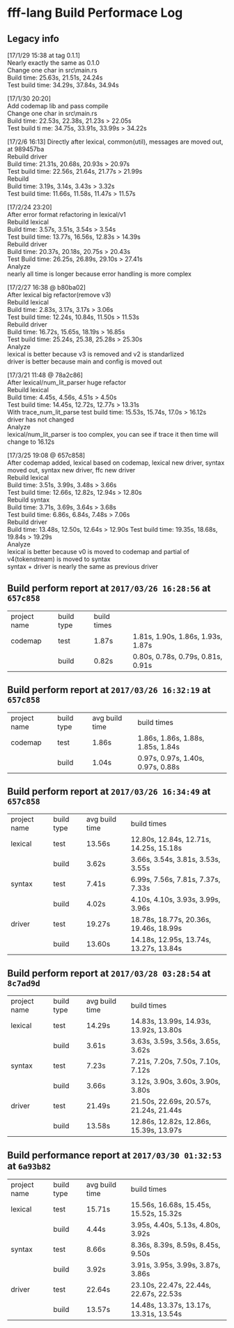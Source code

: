 # fff-lang Build Performace Log

## Legacy info

[17/1/29 15:38 at tag 0.1.1]  
Nearly exactly the same as 0.1.0  
Change one char in src\main.rs  
Build time: 25.63s, 21.51s, 24.24s  
Test build time: 34.29s, 37.84s, 34.94s  

[17/1/30 20:20]  
Add codemap lib and pass compile  
Change one char in src\main.rs  
Build time: 22.53s, 22.38s, 21.23s > 22.05s  
Test build ti   me: 34.75s, 33.91s, 33.99s > 34.22s  

[17/2/6 16:13]
Directly after lexical, common(util), messages are moved out, at 989457ba  
Rebuild driver  
    Build time: 21.31s, 20.68s, 20.93s > 20.97s  
    Test build time: 22.56s, 21.64s, 21.77s > 21.99s  
Rebuild   
    Build time: 3.19s, 3.14s, 3.43s > 3.32s  
    Test build time: 11.66s, 11.58s, 11.47s > 11.57s  

[17/2/24 23:20]  
After error format refactoring in lexical/v1  
Rebuild lexical  
    Build time: 3.57s, 3.51s, 3.54s > 3.54s    
    Test build time: 13.77s, 16.56s, 12.83s > 14.39s  
Rebuild driver  
    Build time: 20.37s, 20.18s, 20.75s > 20.43s  
    Test Build time: 26.25s, 26.89s, 29.10s > 27.41s  
Analyze  
    nearly all time is longer because error handling is more complex  

[17/2/27 16:38 @ b80ba02]  
After lexical big refactor(remove v3)  
Rebuild lexical  
    Build time: 2.83s, 3.17s, 3.17s > 3.06s  
    Test build time: 12.24s, 10.84s, 11.50s > 11.53s  
Rebuild driver  
    Build time: 16.72s, 15.65s, 18.19s > 16.85s  
    Test build time: 25.24s, 25.38, 25.28s > 25.30s  
Analyze  
    lexical is better because v3 is removed and v2 is standarlized  
    driver is better because main and config is moved out  

[17/3/21 11:48 @ 78a2c86]  
After lexical/num_lit_parser huge refactor  
Rebuild lexical    
    Build time: 4.45s, 4.56s, 4.51s > 4.50s  
    Test build time: 14.45s, 12.72s, 12.77s > 13.31s  
    With trace_num_lit_parse test build time: 15.53s, 15.74s, 17.0s > 16.12s  
driver has not changed  
Analyze  
    lexical/num_lit_parser is too complex, you can see if trace it then time will change to 16.12s  

[17/3/25 19:08 @ 657c858]  
After codemap added, lexical based on codemap, lexical new driver, syntax moved out, syntax new driver, ffc new driver  
Rebuild lexical  
    Build time: 3.51s, 3.99s, 3.48s > 3.66s  
    Test build time: 12.66s, 12.82s, 12.94s > 12.80s  
Rebuild syntax  
    Build time: 3.71s, 3.69s, 3.64s > 3.68s  
    Test build time: 6.86s, 6.84s, 7.48s > 7.06s  
Rebuild driver  
    Build time: 13.48s, 12.50s, 12.64s > 12.90s 
    Test build time: 19.35s, 18.68s, 19.84s > 19.29s   
Analyze  
    lexical is better because v0 is moved to codemap and partial of v4(tokenstream) is moved to syntax  
    syntax + driver is nearly the same as previous driver  

## Build perform report at `2017/03/26 16:28:56` at `657c858`

<table><tr class='table-header'><td>project name</td><td>build type</td><td>build times</td></tr>
    <tr class='row-project-start'><td>codemap</td><td>test</td><td>1.87s</td><td>1.81s, 1.90s, 1.86s, 1.93s, 1.87s</td>
</tr>
    <tr><td></td><td>build</td><td>0.82s</td><td>0.80s, 0.78s, 0.79s, 0.81s, 0.91s</td>
</tr>
</table>

## Build perform report at `2017/03/26 16:32:19` at `657c858`

<table>
<tr class='table-header'><td>project name</td><td>build type</td><td>avg build time</td><td>build times</td></tr>
    <tr class='row-project-start'><td>codemap</td><td>test</td><td>1.86s</td><td>1.86s, 1.86s, 1.88s, 1.85s, 1.84s</td>
</tr>
    <tr><td></td><td>build</td><td>1.04s</td><td>0.97s, 0.97s, 1.40s, 0.97s, 0.88s</td>
</tr>
</table>

## Build perform report at `2017/03/26 16:34:49` at `657c858`

<table>
<tr class='table-header'><td>project name</td><td>build type</td><td>avg build time</td><td>build times</td></tr>
    <tr class='row-project-start'><td>lexical</td><td>test</td><td>13.56s</td><td>12.80s, 12.84s, 12.71s, 14.25s, 15.18s</td>
</tr>
    <tr><td></td><td>build</td><td>3.62s</td><td>3.66s, 3.54s, 3.81s, 3.53s, 3.55s</td>
</tr>
    <tr class='row-project-start'><td>syntax</td><td>test</td><td>7.41s</td><td>6.99s, 7.56s, 7.81s, 7.37s, 7.33s</td>
</tr>
    <tr><td></td><td>build</td><td>4.02s</td><td>4.10s, 4.10s, 3.93s, 3.99s, 3.96s</td>
</tr>
    <tr class='row-project-start'><td>driver</td><td>test</td><td>19.27s</td><td>18.78s, 18.77s, 20.36s, 19.46s, 18.99s</td>
</tr>
    <tr><td></td><td>build</td><td>13.60s</td><td>14.18s, 12.95s, 13.74s, 13.27s, 13.84s</td>
</tr>
</table>

## Build perform report at `2017/03/28 03:28:54` at `8c7ad9d`

<table>
<tr class='table-header'><td>project name</td><td>build type</td><td>avg build time</td><td>build times</td></tr>
    <tr class='row-project-start'><td>lexical</td><td>test</td><td>14.29s</td><td>14.83s, 13.99s, 14.93s, 13.92s, 13.80s</td>
</tr>
    <tr><td></td><td>build</td><td>3.61s</td><td>3.63s, 3.59s, 3.56s, 3.65s, 3.62s</td>
</tr>
    <tr class='row-project-start'><td>syntax</td><td>test</td><td>7.23s</td><td>7.21s, 7.20s, 7.50s, 7.10s, 7.12s</td>
</tr>
    <tr><td></td><td>build</td><td>3.66s</td><td>3.12s, 3.90s, 3.60s, 3.90s, 3.80s</td>
</tr>
    <tr class='row-project-start'><td>driver</td><td>test</td><td>21.49s</td><td>21.50s, 22.69s, 20.57s, 21.24s, 21.44s</td>
</tr>
    <tr><td></td><td>build</td><td>13.58s</td><td>12.86s, 12.82s, 12.86s, 15.39s, 13.97s</td>
</tr>
</table>

## Build performance report at `2017/03/30 01:32:53` at `6a93b82`

<table>
<tr class='table-header'><td>project name</td><td>build type</td><td>avg build time</td><td>build times</td></tr>
    <tr class='row-project-start'><td>lexical</td><td>test</td><td>15.71s</td><td>15.56s, 16.68s, 15.45s, 15.52s, 15.32s</td>
</tr>
    <tr><td></td><td>build</td><td>4.44s</td><td>3.95s, 4.40s, 5.13s, 4.80s, 3.92s</td>
</tr>
    <tr class='row-project-start'><td>syntax</td><td>test</td><td>8.66s</td><td>8.36s, 8.39s, 8.59s, 8.45s, 9.50s</td>
</tr>
    <tr><td></td><td>build</td><td>3.92s</td><td>3.91s, 3.95s, 3.99s, 3.87s, 3.86s</td>
</tr>
    <tr class='row-project-start'><td>driver</td><td>test</td><td>22.64s</td><td>23.10s, 22.47s, 22.44s, 22.67s, 22.53s</td>
</tr>
    <tr><td></td><td>build</td><td>13.57s</td><td>14.48s, 13.37s, 13.17s, 13.31s, 13.54s</td>
</tr>
</table>

